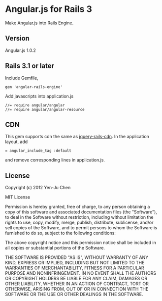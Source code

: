 # Angular.js for Rails 3
Make [Angular.js](http://angularjs.org) into Rails Engine. 

## Version
Angular.js 1.0.2

## Rails 3.1 or later
Include Gemfile,

    gem 'angular-rails-engine'

Add javascripts into application.js

    //= require angular/angular
    //= require angular/angular-resource

## CDN

This gem supports cdn the same as [jquery-rails-cdn](https://github.com/yjchen/jquery-rails-cdn). In the application layout, add

    = angular_include_tag :default

and remove corresponding lines in application.js.

## License

Copyright (c) 2012 Yen-Ju Chen

MIT License

Permission is hereby granted, free of charge, to any person obtaining
a copy of this software and associated documentation files (the
"Software"), to deal in the Software without restriction, including
without limitation the rights to use, copy, modify, merge, publish,
distribute, sublicense, and/or sell copies of the Software, and to
permit persons to whom the Software is furnished to do so, subject to
the following conditions:

The above copyright notice and this permission notice shall be
included in all copies or substantial portions of the Software.

THE SOFTWARE IS PROVIDED "AS IS", WITHOUT WARRANTY OF ANY KIND,
EXPRESS OR IMPLIED, INCLUDING BUT NOT LIMITED TO THE WARRANTIES OF
MERCHANTABILITY, FITNESS FOR A PARTICULAR PURPOSE AND
NONINFRINGEMENT. IN NO EVENT SHALL THE AUTHORS OR COPYRIGHT HOLDERS BE
LIABLE FOR ANY CLAIM, DAMAGES OR OTHER LIABILITY, WHETHER IN AN ACTION
OF CONTRACT, TORT OR OTHERWISE, ARISING FROM, OUT OF OR IN CONNECTION
WITH THE SOFTWARE OR THE USE OR OTHER DEALINGS IN THE SOFTWARE.

